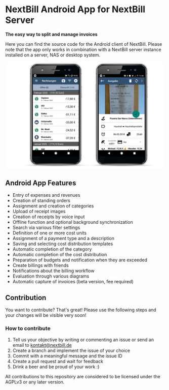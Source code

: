 # NextBill Android App for NextBill Server

**The easy way to split and manage invoices**

Here you can find the source code for the Android client of NextBill. Please note that the app only works in combination with a NextBill server instance installed on a server, NAS or desktop system.

![](https://raw.githubusercontent.com/nextbill-project/nextbill-project.github.io/master/screenshots/android/mixed/screenshots_mixed.png)

## Android App Features ##

- Entry of expenses and revenues
- Creation of standing orders
- Assignment and creation of categories
- Upload of receipt images
- Creation of receipts by voice input
- Offline function and optional background synchronization
- Search via various filter settings
- Definition of one or more cost units
- Assignment of a payment type and a description
- Saving and selecting cost distribution templates
- Automatic completion of the category
- Automatic completion of the cost distribution
- Preparation of budgets and notification when they are exceeded
- Create billings with friends
- Notifications about the billing workflow
- Evaluation through various diagrams
- Automatic capture of invoices (beta version, fee required)

## Contribution

You want to contribute? That's great! Please use the following steps and your changes will be visible very soon!

### How to contribute

1. Tell us your objective by writing or commenting an issue or send an email to kontakt@nextbill.de
2. Create a branch and implement the issue of your choice
3. Commit with a meaningful message and the issue ID
4. Create a pull request and wait for feedback
5. Drink a beer and be proud of your work :)

All contributions to this repository are considered to be licensed under the AGPLv3 or any later version.
